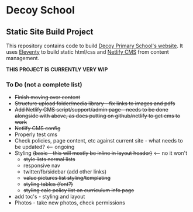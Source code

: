 # Decoy School

## Static Site Build Project

This repository contains code to build [Decoy Primary School's website](decoyschool.co.uk). It uses [Eleventy](11ty.dev) to build static html/css and [Netlify CMS](netlifycms.org) from content management.

**THIS PROJECT IS CURRENTLY VERY WIP**

### To Do (not a complete list)

- ~~Finish moving over content~~
- ~~Structure upload folder/media library - fix links to images and pdfs~~
- ~~Add Netlify CMS script/support/admin page - needs to be done alongside with above, as does putting on github/netlify to get cms to work~~
- ~~Netlify CMS config~~
- Properly test cms
- Check policies, page content, etc against current site - what needs to be updated? <-- ongoing
- Styling ~~(basic - this will mostly be inline in layout header)~~ <-- no it won't
  - ~~style lists normal lists~~
  - responsive nav
  - twitter/fb/sidebar (add other links)
  - ~~value pictures list styling/templating~~
  - ~~styling tables (font?)~~
  - ~~styling calc policy list on curriculum info page~~
- add toc's - styling and layout
- Photos - take new photos, check permissions
